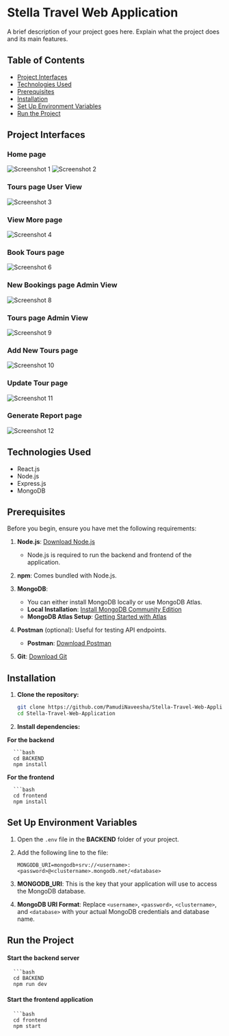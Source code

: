 # Stella Travel Web Application

A brief description of your project goes here. Explain what the project does and its main features.

## Table of Contents

- [Project Interfaces](#project-interfaces)
- [Technologies Used](#technologies-used)
- [Prerequisites](#prerequisites)
- [Installation](#installation)
- [Set Up Environment Variables](#set-up-environment-variables)
- [Run the Project](#run-the-project)

## Project Interfaces

### Home page
![Screenshot 1](screenshots/screenshot2.JPG)
![Screenshot 2](screenshots/screenshot1.png)

### Tours page User View
![Screenshot 3](screenshots/screenshot3.png)

### View More page
![Screenshot 4](screenshots/screenshot4.png)

### Book Tours page
![Screenshot 6](screenshots/screenshot6.png)

### New Bookings page Admin View
![Screenshot 8](screenshots/screenshot8.png)

### Tours page Admin View
![Screenshot 9](screenshots/screenshot9.png)

### Add New Tours page
![Screenshot 10](screenshots/screenshot10.png)

### Update Tour page
![Screenshot 11](screenshots/screenshot11.png)

### Generate Report page
![Screenshot 12](screenshots/screenshot12.png)

## Technologies Used

- React.js
- Node.js
- Express.js
- MongoDB

## Prerequisites

Before you begin, ensure you have met the following requirements:

1. **Node.js**: [Download Node.js](https://nodejs.org/en/download/)
   - Node.js is required to run the backend and frontend of the application.

2. **npm**: Comes bundled with Node.js.

3. **MongoDB**: 
   - You can either install MongoDB locally or use MongoDB Atlas.
   - **Local Installation**: [Install MongoDB Community Edition](https://docs.mongodb.com/manual/installation/)
   - **MongoDB Atlas Setup**: [Getting Started with Atlas](https://docs.atlas.mongodb.com/getting-started/)

4. **Postman** (optional): Useful for testing API endpoints.
   - **Postman**: [Download Postman](https://www.postman.com/downloads/)

5. **Git**: [Download Git](https://git-scm.com/downloads)

## Installation

1. **Clone the repository:**

      ```bash
      git clone https://github.com/PamudiNaveesha/Stella-Travel-Web-Application.git
      cd Stella-Travel-Web-Application

2. **Install dependencies:**

**For the backend**

      ```bash
      cd BACKEND
      npm install

**For the frontend**

      ```bash
      cd frontend
      npm install

## Set Up Environment Variables

1. Open the `.env` file in the **BACKEND** folder of your project.
2. Add the following line to the file:
   
   ```plaintext
   MONGODB_URI=mongodb+srv://<username>:<password>@<clustername>.mongodb.net/<database>
   
4. **MONGODB_URI**: This is the key that your application will use to access the MongoDB database.
5. **MongoDB URI Format**: Replace `<username>`, `<password>`, `<clustername>`, and `<database>` with your actual MongoDB credentials and database name.
  
## Run the Project

#### Start the backend server

      ```bash
      cd BACKEND
      npm run dev

#### Start the frontend application

      ```bash
      cd frontend
      npm start 
